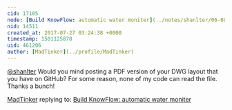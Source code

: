 ```yaml
---
cid: 17105
node: [Build KnowFlow: automatic water moniter](../notes/shanlter/06-08-2017/knowflow-automatic-water-meter)
nid: 14511
created_at: 2017-07-27 03:24:38 +0000
timestamp: 1501125878
uid: 461206
author: [MadTinker](../profile/MadTinker)
---
```


[@shanlter](/profile/shanlter) Would you mind posting a PDF version of your DWG layout that you have on GitHub?  For some reason, none of my code can read the file. Thanks a bunch! 

[MadTinker](../profile/MadTinker) replying to: [Build KnowFlow: automatic water moniter](../notes/shanlter/06-08-2017/knowflow-automatic-water-meter)

